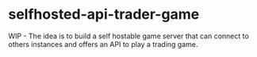 # selfhosted-api-trader-game
WIP - The idea is to build a self hostable game server that can connect to others instances and offers an API to play a trading game.
